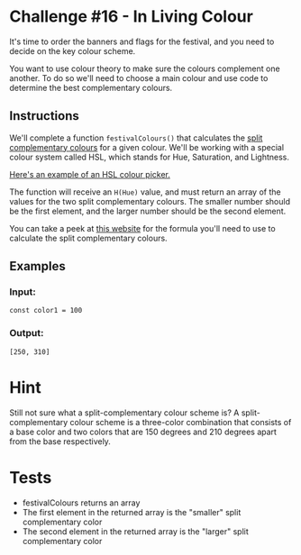 # Challenge #16 - In Living Colour
It's time to order the banners and flags for the festival, and you need to decide on the key colour scheme.

You want to use colour theory to make sure the colours complement one another. To do so we'll need to choose a main colour and use code to determine the best complementary colours.

## Instructions
We'll complete a function `festivalColours()` that calculates the [split complementary colours](https://www.w3schools.com/colors/colors_compound.asp) for a given colour. We'll be working with a special colour system called HSL, which stands for Hue, Saturation, and Lightness.

[Here's an example of an HSL colour picker.](http://hslpicker.com/)

The function will receive an `H(Hue)` value, and must return an array of the values for the two split complementary colours. The smaller number should be the first element, and the larger number should be the second element.

You can take a peek at [this website](https://www.ethangardner.com/articles/2009/03/15/a-math-based-approach-to-color-theory-using-hue-saturation-and-brightness-hsb/#split-complementary) for the formula you'll need to use to calculate the split complementary colours.

## Examples

### Input:
```
const color1 = 100
```

### Output:
```
[250, 310]
```

# Hint
Still not sure what a split-complementary colour scheme is? A split-complementary colour scheme is a three-color combination that consists of a base color and two colors that are 150 degrees and 210 degrees apart from the base respectively.

# Tests
- festivalColours returns an array
- The first element in the returned array is the "smaller" split complementary color
- The second element in the returned array is the "larger" split complementary color
